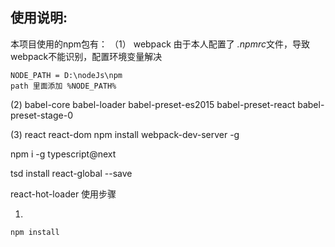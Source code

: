 ## 使用说明:
本项目使用的npm包有：
（1） webpack
由于本人配置了 *.npmrc*文件，导致webpack不能识别，配置环境变量解决
```
NODE_PATH = D:\nodeJs\npm
path 里面添加 %NODE_PATH%
```
(2) babel-core babel-loader babel-preset-es2015 babel-preset-react babel-preset-stage-0

(3) react react-dom
npm install webpack-dev-server -g

npm i -g typescript@next

tsd install react-global --save

react-hot-loader
使用步骤

1.
```sh
npm install
```